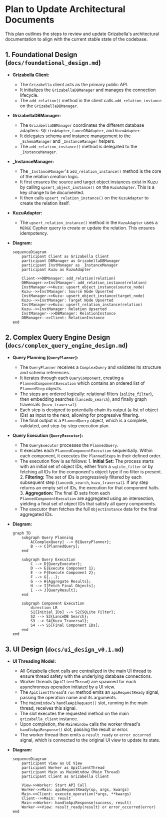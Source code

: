 # Plan to Update Architectural Documents

This plan outlines the steps to review and update Grizabella's architectural documentation to align with the current stable state of the codebase.

## 1. Foundational Design (`docs/foundational_design.md`)

- **Grizabella Client:**
  - The `Grizabella` client acts as the primary public API.
  - It initializes the `GrizabellaDBManager` and manages the connection lifecycle.
  - The `add_relation()` method in the client calls `add_relation_instance` on the `GrizabellaDBManager`.

- **GrizabellaDBManager:**
  - The `GrizabellaDBManager` coordinates the different database adapters: `SQLiteAdapter`, `LanceDBAdapter`, and `KuzuAdapter`.
  - It delegates schema and instance management to the `_SchemaManager` and `_InstanceManager` helpers.
  - The `add_relation_instance()` method is delegated to the `_InstanceManager`.

- **_InstanceManager:**
  - The `_InstanceManager`'s `add_relation_instance()` method is the core of the relation creation logic.
  - It first ensures the source and target object instances exist in Kuzu by calling `upsert_object_instance()` on the `KuzuAdapter`. This is a key change to be documented.
  - It then calls `upsert_relation_instance()` on the `KuzuAdapter` to create the relation itself.

- **KuzuAdapter:**
  - The `upsert_relation_instance()` method in the `KuzuAdapter` uses a `MERGE` Cypher query to create or update the relation. This ensures idempotency.

- **Diagram:**

    ```mermaid
    sequenceDiagram
        participant Client as Grizabella Client
        participant DBManager as GrizabellaDBManager
        participant InstManager as _InstanceManager
        participant Kuzu as KuzuAdapter

        Client->>DBManager: add_relation(relation)
        DBManager->>InstManager: add_relation_instance(relation)
        InstManager->>Kuzu: upsert_object_instance(source_node)
        Kuzu-->>InstManager: Source Node Upserted
        InstManager->>Kuzu: upsert_object_instance(target_node)
        Kuzu-->>InstManager: Target Node Upserted
        InstManager->>Kuzu: upsert_relation_instance(relation)
        Kuzu-->>InstManager: Relation Upserted
        InstManager-->>DBManager: RelationInstance
        DBManager-->>Client: RelationInstance
    end
    ```

## 2. Complex Query Engine Design (`docs/complex_query_engine_design.md`)

- **Query Planning (`QueryPlanner`):**
  - The `QueryPlanner` receives a `ComplexQuery` and validates its structure and schema references.
  - It iterates through each `QueryComponent`, creating a `PlannedComponentExecution` which contains an ordered list of `PlannedStep` objects.
  - The steps are ordered logically: relational filters (`sqlite_filter`), then embedding searches (`lancedb_search`), and finally graph traversals (`kuzu_traversal`).
  - Each step is designed to potentially chain its output (a list of object IDs) as input to the next, allowing for progressive filtering.
  - The final output is a `PlannedQuery` object, which is a complete, validated, and step-by-step execution plan.

- **Query Execution (`QueryExecutor`):**
  - The `QueryExecutor` processes the `PlannedQuery`.
  - It executes each `PlannedComponentExecution` sequentially. Within each component, it executes the `PlannedStep`s in their defined order.
  - The execution flow is as follows:
        1. **Initial Set:** The process starts with an initial set of object IDs, either from a `sqlite_filter` or by fetching all IDs for the component's object type if no filter is present.
        2. **Filtering:** The set of IDs is progressively filtered by each subsequent step (`lancedb_search`, `kuzu_traversal`). If any step returns an empty set of IDs, the execution for that component halts.
        3. **Aggregation:** The final ID sets from each `PlannedComponentExecution` are aggregated using an intersection, yielding a final set of object IDs that satisfy all query components.
  - The executor then fetches the full `ObjectInstance` data for the final aggregated IDs.

- **Diagram:**

    ```mermaid
    graph TD
        subgraph Query Planning
            A[ComplexQuery] --> B{QueryPlanner};
            B --> C[PlannedQuery];
        end

        subgraph Query Execution
            C --> D{QueryExecutor};
            D --> E{Execute Component 1};
            E --> F{Execute Component 2};
            F --> G{...};
            G --> H{Aggregate Results};
            H --> I[Fetch Final Objects];
            I --> J[QueryResult];
        end

        subgraph Component Execution
            direction LR
            S1[Initial IDs] --> S2{SQLite Filter};
            S2 --> S3{LanceDB Search};
            S3 --> S4{Kuzu Traversal};
            S4 --> S5[Final Component IDs];
        end
    end
    ```

## 3. UI Design (`docs/ui_design_v0.1.md`)

- **UI Threading Model:**
  - All Grizabella client calls are centralized in the main UI thread to ensure thread safety with the underlying database connections.
  - Worker threads (`ApiClientThread`) are spawned for each asynchronous operation initiated by a UI view.
  - The `ApiClientThread`'s `run` method emits an `apiRequestReady` signal, passing the operation name and its arguments.
  - The `MainWindow`'s `handleApiRequest()` slot, running in the main thread, receives this signal.
  - The slot executes the requested method on the main `grizabella_client` instance.
  - Upon completion, the `MainWindow` calls the worker thread's `handleApiResponse()` slot, passing the result or error.
  - The worker thread then emits a `result_ready` or `error_occurred` signal, which is connected to the original UI view to update its state.

- **Diagram:**

    ```mermaid
    sequenceDiagram
        participant View as UI View
        participant Worker as ApiClientThread
        participant Main as MainWindow (Main Thread)
        participant Client as Grizabella Client

        View->>Worker: Start API Call
        Worker->>Main: apiRequestReady(op, args, kwargs)
        Main->>Client: execute_operation(*args, **kwargs)
        Client-->>Main: result
        Main->>Worker: handleApiResponse(success, result)
        Worker->>View: result_ready(result) or error_occurred(error)
    end
